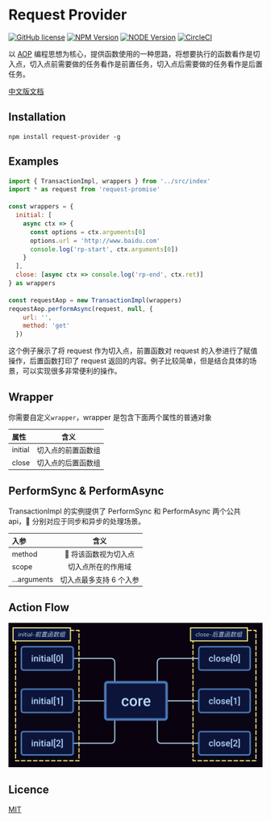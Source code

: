 # Request Provider

[![GitHub license](https://img.shields.io/badge/license-MIT-blue.svg)](./LICENSE)
[![NPM Version](https://img.shields.io/npm/v/request-provider.svg?style=flat)](https://www.npmjs.com/package/request-provider)
[![NODE Version](https://img.shields.io/node/v/request-provider.svg)](https://www.npmjs.com/package/request-provider)
[![CircleCI](https://circleci.com/gh/Lighting-Jack/request-provider/tree/master.svg?style=svg)](https://circleci.com/gh/Lighting-Jack/request-provider/tree/master)

以 [AOP](https://zh.wikipedia.org/wiki/%E9%9D%A2%E5%90%91%E4%BE%A7%E9%9D%A2%E7%9A%84%E7%A8%8B%E5%BA%8F%E8%AE%BE%E8%AE%A1) 编程思想为核心，提供函数使用的一种思路，将想要执行的函数看作是切入点，切入点前需要做的任务看作是前置任务，切入点后需要做的任务看作是后置任务。

[中文版文档](./README.md)

## Installation

```
npm install request-provider -g
```

## Examples

```javascript
import { TransactionImpl, wrappers } from '../src/index'
import * as request from 'request-promise'

const wrappers = {
  initial: [
    async ctx => {
      const options = ctx.arguments[0]
      options.url = 'http://www.baidu.com'
      console.log('rp-start', ctx.arguments[0])
    }
  ],
  close: [async ctx => console.log('rp-end', ctx.ret)]
} as wrappers

const requestAop = new TransactionImpl(wrappers)
requestAop.performAsync(request, null, {
    url: '',
    method: 'get'
  })
```

这个例子展示了将 request 作为切入点，前置函数对 request 的入参进行了赋值操作，后置函数打印了 request 返回的内容。例子比较简单，但是结合具体的场景，可以实现很多非常便利的操作。

## Wrapper

你需要自定义`wrapper`，wrapper 是包含下面两个属性的普通对象

| 属性    |        含义        |
| :------ | :----------------: |
| initial | 切入点的前置函数组 |
| close   | 切入点的后置函数组 |

## PerformSync & PerformAsync

TransactionImpl 的实例提供了 PerformSync 和 PerformAsync 两个公共 api， 分别对应于同步和异步的处理场景。

| 入参         |          含义           |
| :----------- | :---------------------: |
| method       |   将该函数视为切入点   |
| scope        |   切入点所在的作用域    |
| ...arguments | 切入点最多支持 6 个入参 |

## Action Flow

![actionFlow](./doc/actionFlow.png)

## Licence

[MIT](./LICENSE)
